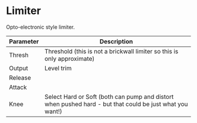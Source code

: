 # Limiter

Opto-electronic style limiter.

| Parameter | Description |
| --------- | ----------- |
| Thresh | Threshold (this is not a brickwall limiter so this is only approximate) |
| Output | Level trim |
| Release |   |
| Attack |   |
| Knee | Select Hard or Soft (both can pump and distort when pushed hard - but that could be just what you want!) |
